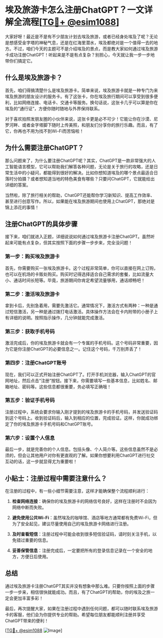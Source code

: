 # 埃及旅游卡怎么注册ChatGPT？一文详解全流程[[TG💪+ @esim1088](https://t.me/s/esim1088)]

大家好呀！最近是不是有不少朋友计划去埃及旅游，或者已经身处埃及了呢？无论是想感受金字塔的神秘气息，还是在红海里潜水，埃及都绝对是一个值得一去的地方。不过，咱们今天的主题可不是介绍埃及的景点，而是教大家如何通过埃及旅游卡成功注册ChatGPT！听起来是不是有点复杂？别担心，今天就让我一步一步地带你们搞定它。

## 什么是埃及旅游卡？

首先，咱们得搞清楚什么是埃及旅游卡。简单来说，埃及旅游卡就是一种专门为来埃及旅游的朋友设计的服务卡。有了这张卡，你在埃及旅行期间可以享受到很多便利，比如网络连接、电话卡、交通卡等服务。换句话说，这张卡几乎可以算是你在埃及的“通行证”，方便你随时随地与外界保持联系。

对于喜欢拍照发朋友圈的小伙伴来说，这张卡更是必不可少！它能让你在沙漠、尼罗河畔、或者金字塔脚下随时上传美照，和朋友们分享你的旅行乐趣。而且，有了它，你再也不用为找不到Wi-Fi而苦恼啦！

## 为什么需要注册ChatGPT？

那么问题来了，为什么要注册ChatGPT呢？其实，ChatGPT是一款非常强大的人工智能语言模型，它可以帮助我们解答各种问题，无论是关于旅行的攻略，还是日常生活中的小疑问，都能得到很好的解决。比如你想知道埃及的哪个景点最适合日落时分拍摄？或者想知道当地的特色美食有哪些？只要问ChatGPT，它就能给出详细的答案。

当然啦，除了旅行相关的帮助，ChatGPT还能帮你学习新知识、提高工作效率、甚至进行创意写作。所以，如果能在埃及旅游期间也使用上ChatGPT，那绝对是锦上添花的事情！

## 注册ChatGPT的具体步骤

接下来，咱们就进入正题，详细说说如何通过埃及旅游卡注册ChatGPT。虽然听起来可能有点复杂，但其实按照下面的步骤一步步来，完全没问题！

### 第一步：购买埃及旅游卡

首先，你需要购买一张埃及旅游卡。这个过程非常简单，你可以直接在网上订购，也可以在机场的卡贩处购买。购买时记得选择适合自己需求的套餐，比如流量大小、通话时间长短等。毕竟，旅游期间你肯定希望流量够用，通话顺畅吧！

### 第二步：激活埃及旅游卡

拿到卡后，先别急着用，需要先激活它。通常情况下，激活方式有两种：一种是通过短信激活，另一种是通过拨打电话激活。具体操作方法会在卡内附带的小册子上有详细的说明。按照指示操作，几分钟就能完成激活。

### 第三步：获取手机号码

激活完成后，你的埃及旅游卡就会有一个专属的手机号码。这个号码非常重要，因为它是你注册ChatGPT的必要信息之一。记住这个号码，千万别弄丢了！

### 第四步：注册ChatGPT账号

现在，我们可以正式开始注册ChatGPT了。打开手机浏览器，输入ChatGPT的官网地址，然后点击“注册”按钮。接下来，你需要填写一些基本信息，比如姓名、邮箱地址、密码等。这些信息都很重要，务必填写正确哦！

### 第五步：验证手机号码

注册过程中，系统会要求你输入刚才提到的埃及旅游卡的手机号码，并发送验证码到这个号码上。收到验证码后，输入到相应的位置，完成验证。这样，你就成功绑定了你的埃及旅游卡手机号码和ChatGPT账号。

### 第六步：设置个人信息

最后一步，就是完善你的个人信息。包括头像、个人简介等。这些信息虽然不是必须的，但会让其他用户对你有更直观的了解。如果你想要利用ChatGPT进行社交互动的话，这一步就显得尤为重要啦！

## 小贴士：注册过程中需要注意什么？

在注册的过程中，有一些小细节需要注意，这样才能确保整个流程顺利进行：

1. **检查网络连接**：确保你的埃及旅游卡的网络信号良好，这样在注册时不会因为网络中断而失败。
   
2. **避免使用公共Wi-Fi**：虽然埃及的咖啡馆、酒店等地方通常都有免费Wi-Fi，但为了安全起见，建议尽量使用自己的埃及旅游卡网络进行注册。

3. **及时查看短信**：注册过程中可能会收到很多短信验证码，请时刻关注手机，以免错过重要的信息。

4. **妥善保管信息**：注册完成后，一定要把所有的登录信息记录在一个安全的地方，方便日后使用。

## 总结

通过埃及旅游卡注册ChatGPT其实并没有想象中那么难。只要你按照上面的步骤一步一步来，相信很快就能成功。而且，有了ChatGPT的帮助，你的埃及之旅一定会更加丰富多彩！

最后，再次提醒大家，如果在注册过程中遇到任何问题，都可以随时联系埃及旅游卡的客服，他们会为你提供专业的帮助。希望每位朋友都能顺利注册并享受ChatGPT带来的便利！

[[TG💪+ @esim1088](https://t.me/s/esim1088) ![Image](https://i.postimg.cc/4NQfJmqS/Snipaste-2025-05-13-00-14-12.png)]